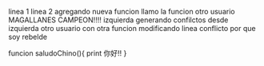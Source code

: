 linea 1
linea 2 
agregando nueva funcion 
llamo la funcion
otro usuario
MAGALLANES CAMPEON!!!!
izquierda
generando 
confilctos
desde
izquierda
otro usuario con otra funcion
modificando linea
conflicto
por que
soy
rebelde


funcion saludoChino(){
	print 你好!!
}
